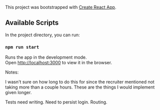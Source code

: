 This project was bootstrapped with [Create React App](https://github.com/facebook/create-react-app).

## Available Scripts

In the project directory, you can run:

### `npm run start`

Runs the app in the development mode.<br />
Open [http://localhost:3000](http://localhost:3000) to view it in the browser.


Notes:

I wasn't sure on how long to do this for since the recruiter mentioned not taking more than a couple hours.
These are the things I would implement given longer.

Tests need writing.
Need to persist login.
Routing.
